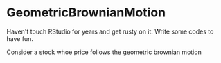 # GeometricBrownianMotion
Haven't touch RStudio for years and get rusty on it. Write some codes to have fun.


Consider a stock whoe price follows the geometric brownian motion 

